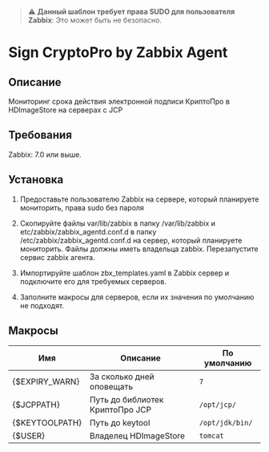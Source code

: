 > :warning: **Данный шаблон требует права SUDO для пользователя Zabbix**: Это может быть не безопасно.

# Sign CryptoPro by Zabbix Agent
## Описание
Мониторинг срока действия электронной подписи КриптоПро в HDImageStore на серверах с JCP
## Требования
Zabbix: 7.0 или выше.

## Установка
1. Предоставьте пользователю Zabbix на сервере, который планируете мониторить, права sudo без пароля

2. Скопируйте файлы var/lib/zabbix в папку /var/lib/zabbix и etc/zabbix/zabbix_agentd.conf.d в папку /etc/zabbix/zabbix_agentd.conf.d на сервер, который планируете мониторить. Файлы должны иметь владельца zabbix. Перезапустите сервис zabbix агента.

3. Импортируйте шаблон zbx_templates.yaml в Zabbix сервер и подключите его для требуемых серверов.

4. Заполните макросы для серверов, если их значения по умолчанию не подходят.

## Макросы

|Имя|Описание|По умолчанию|
|----|-----------|-------|
|{$EXPIRY_WARN}|За сколько дней оповещать|`7`|
|{$JCPPATH}|Путь до библиотек КриптоПро JCP|`/opt/jcp/`|
|{$KEYTOOLPATH}|Путь до keytool|`/opt/jdk/bin/`|
|{$USER}|Владелец HDImageStore|`tomcat`|

